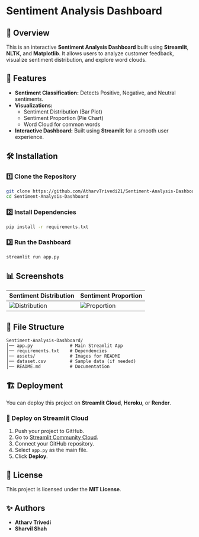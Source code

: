 # Sentiment Analysis Dashboard

## 📌 Overview
This is an interactive **Sentiment Analysis Dashboard** built using **Streamlit**, **NLTK**, and **Matplotlib**. It allows users to analyze customer feedback, visualize sentiment distribution, and explore word clouds.

## 🚀 Features
- **Sentiment Classification:** Detects Positive, Negative, and Neutral sentiments.
- **Visualizations:** 
  - Sentiment Distribution (Bar Plot)
  - Sentiment Proportion (Pie Chart)
  - Word Cloud for common words
- **Interactive Dashboard:** Built using **Streamlit** for a smooth user experience.

## 🛠️ Installation

### 1️⃣ Clone the Repository
```bash
git clone https://github.com/AtharvTrivedi21/Sentiment-Analysis-Dashboard.git
cd Sentiment-Analysis-Dashboard
```

### 2️⃣ Install Dependencies
```bash
pip install -r requirements.txt
```

### 3️⃣ Run the Dashboard
```bash
streamlit run app.py
```

## 📊 Screenshots
| Sentiment Distribution | Sentiment Proportion |
|------------------------|----------------------|
| ![Distribution](assets/sentiment_distribution.png) | ![Proportion](assets/sentiment_proportion.png) |

## 📂 File Structure
```
Sentiment-Analysis-Dashboard/
│── app.py              # Main Streamlit App
│── requirements.txt    # Dependencies
│── assets/             # Images for README
│── dataset.csv         # Sample data (if needed)
│── README.md           # Documentation
```

## 🏗️ Deployment
You can deploy this project on **Streamlit Cloud**, **Heroku**, or **Render**.

### 📌 Deploy on Streamlit Cloud
1. Push your project to GitHub.
2. Go to [Streamlit Community Cloud](https://share.streamlit.io/).
3. Connect your GitHub repository.
4. Select `app.py` as the main file.
5. Click **Deploy**.

## 📜 License
This project is licensed under the **MIT License**.

## ✨ Authors
- **Atharv Trivedi**
- **Sharvil Shah** 
